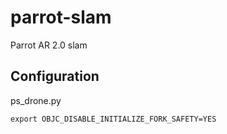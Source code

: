 # parrot-slam
Parrot AR 2.0 slam

## Configuration
ps_drone.py

    export OBJC_DISABLE_INITIALIZE_FORK_SAFETY=YES